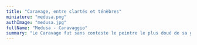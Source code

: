 ```yaml
---
title: "Caravage, entre clartés et ténèbres"
miniature: "medusa.png"
authImage: "medusa.jpg"
fullName: "Medusa - Caravaggio"
summary: "Le Caravage fut sans conteste le peintre le plus doué de sa génération. Propagateur d’un clair-obscur jusqu’alors inédit, sa manière fera des émules dans toute l’Europe. Violent et irascible, meurtrier en exil, il mena une vie d’errance et de débauches."
---
```

